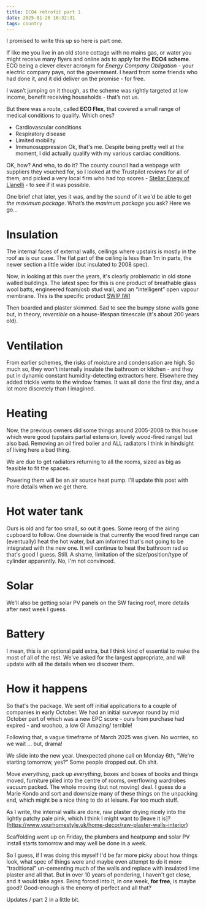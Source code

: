 ```yaml
---
title: ECO4 retrofit part 1
date: 2025-01-26 16:32:31
tags: country
---
```

I promised to write this up so here is part one. 

If like me you live in an old stone cottage with no mains gas, or water you might receive many flyers and online ads to apply for the **ECO4 scheme**. ECO being a clever clever acronym for _Energy Company Obligation_ - your electric company pays, not the government. I heard from some friends who had done it, and it did deliver on the promise - for free. 

I wasn’t jumping on it though, as the scheme was rightly targeted at low income, benefit receiving households -  that’s not us. 

But there was a route, called **ECO Flex**, that covered a small range of medical conditions to qualify. Which ones?
* Cardiovascular conditions
* Respiratory disease
* Limited mobility
* Immunosuppression
Ok, that's me. Despite being pretty well at the moment, I did actually qualify with my various cardiac conditions.

OK, how? And who, to do it? The county council had a webpage with suppliers they vouched for, so I looked at the Trustpilot reviews for all of them, and picked a very local firm who had top scores - [Stellar Enegy of Llanelli](https://www.stellarenergy.org) - to see if it was possible. 

One brief chat later, yes it was, and by the sound of it we'd be able to get _the maximum package_. What’s the _maximum package_ you ask? Here we go...

Insulation
===
The internal faces of external walls, ceilings where upstairs is mostly in the roof as is our case. The flat part of the ceiling is less than 1m in parts, the newer section a little wider (but insulated to 2008 spec).

Now, in looking at this over the years, it's clearly problematic in old stone walled buildings. The latest spec for this is one product of breathable glass wool batts, engineered foam/osb stud wall, and an “intelligent” open vapour membrane. This is the specific product [SWIP IWI](https://www.swipiwi.co.uk/products/internal-wall-insulation/)

Then boarded and plaster skimmed. Sad to see the bumpy stone walls gone but, in theory, _reversible_ on a house-lifespan timescale (it's about 200 years old). 

Ventilation
===
From earlier schemes, the risks of moisture and condensation are high. So much so, they won't internally insulate the bathroom or kitchen - and they put in dynamic constant humidity-detecting extractors here. Elsewhere they added trickle vents to the window frames. It was all done the first day, and a lot more discretely than I imagined. 

Heating
===
Now, the previous owners did some things around 2005-2008 to this house which were good (upstairs partial extension, lovely wood-fired range) but also bad. Removing an oil fired boiler and ALL radiators I think in hindsight of living here a bad thing. 

We are due to get radiators returning to all the rooms, sized as big as feasible to fit the spaces. 

Powering them will be an air source heat pump. I'll update this post with more details when we get there. 

Hot water tank
===
Ours is old and far too small, so out it goes. Some reorg of the airing cupboard to follow. One downside is that currently the wood fired range can (eventually) heat the hot water, but am informed that's not going to be integrated with the new one. It will continue to heat the bathroom rad so that's good I guess. Still. A shame, limitation of the size/position/type of cylinder apparently. No, I'm not convinced. 

Solar
===
We'll also be getting solar PV panels on the SW facing roof, more details after next week I guess. 

Battery
===
I mean, this is an optional paid extra, but I think kind of essential to make the most of all of the rest. We've asked for the largest appropriate, and will update with all the details when we discover them. 

How it happens
===
So that's the package. We sent off initial applications to a couple of companies in early October. We had an initial surveyor round by mid October part of which was a new EPC score - ours from purchase had expired - and woohoo, a low G! Amazing/ terrible!

Following that, a vague timeframe of March 2025 was given. No worries, so we wait ... but, drama! 

We slide into the new year. Unexpected phone call on Monday 6th, ”We're starting tomorrow, yes?” Some people dropped out. Oh shit. 

Move *everything*, pack up *everything*, boxes and boxes of books and things moved, furniture piled into the centre of rooms, overflowing wardrobes vacuum packed. The whole moving (but not moving) deal. I guess do a Marie Kondo and sort and downsize many of these things on the unpacking end, which might be a nice thing to do at leisure. Far too much stuff.

As I write, the internal walls are done, raw plaster drying nicely into the lightly patchy pale pink, which I think I might want to [leave it is]?(https://www.yourhomestyle.uk/home-decor/raw-plaster-walls-interior)

Scaffolding went up on Friday, the plumbers and heatpump and solar PV install starts tomorrow and may well be done in a week. 

So I guess, if I was doing this myself I'd be far more picky about how things look, what spec of things were and maybe even attempt to do it more “traditional” un-cementing much of the walls and replace with insulated lime plaster and all that. But in over 10 years of pondering, I haven't got close, and it would take ages. Being forced into it, in one week, **for free**, is maybe good? Good-enough is the enemy of perfect and all that?

Updates  / part 2 in a little bit. 



